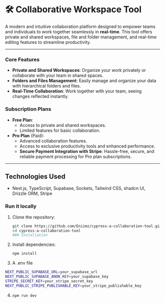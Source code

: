 # 🛠️ Collaborative Workspace Tool

A modern and intuitive collaboration platform designed to empower teams and individuals to work together seamlessly in **real-time**. This tool offers private and shared workspaces, file and folder management, and real-time editing features to streamline productivity.

---

### Core Features
- **Private and Shared Workspaces**: Organize your work privately or collaborate with your team in shared spaces.
- **Folders and Files Management**: Easily manage and organize your data with hierarchical folders and files.
- **Real-Time Collaboration**: Work together with your team, seeing changes reflected instantly.

### Subscription Plans
- **Free Plan**:
  - Access to private and shared workspaces.
  - Limited features for basic collaboration.
- **Pro Plan** (Paid):
  - Advanced collaboration features.
  - Access to exclusive productivity tools and enhanced performance.
  - **Secure Payment Integration with Stripe**: Hassle-free, secure, and reliable payment processing for Pro plan subscriptions.

---

## Technologies Used

- Next.js, TypeScript, Supabase, Sockets, Tailwind CSS, shadcn UI, Drizzle ORM, Stripe 

 
### Run it locally

1. Clone the repository:
   ```bash
   git clone https://github.com/Eniimz/cypress-a-collaboration-tool.git
   cd cypress-a-collaboration-tool
   ### Installation

2. Install dependencies:
   ```bash
   npm install
3. A .env file
  ```bash
  NEXT_PUBLIC_SUPABASE_URL=your_supabase_url
  NEXT_PUBLIC_SUPABASE_ANON_KEY=your_supabase_key
  STRIPE_SECRET_KEY=your_stripe_secret_key
  NEXT_PUBLIC_STRIPE_PUBLISHABLE_KEY=your_stripe_publishable_key
  ```
4. ```bash
   npm run dev
   ```
